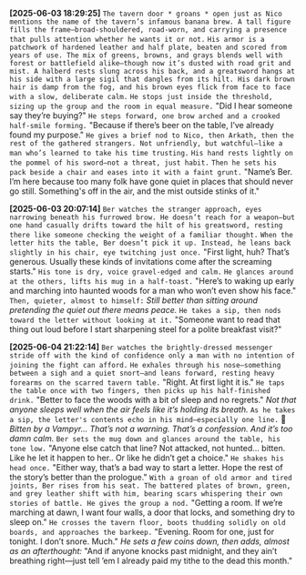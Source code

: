 **[2025-06-03 18:29:25]** `The tavern door * groans * open just as Nico mentions the name of the tavern’s infamous banana brew. A tall figure fills the frame—broad-shouldered, road-worn, and carrying a presence that pulls attention whether he wants it or not.`  `His armor is a patchwork of hardened leather and half plate, beaten and scored from years of use. The mix of greens, browns, and grays blends well with forest or battlefield alike—though now it’s dusted with road grit and mist. A halberd rests slung across his back, and a greatsword hangs at his side with a large sigil that dangles from its hilt. His dark brown hair is damp from the fog, and his brown eyes flick from face to face with a slow, deliberate calm.`  `He stops just inside the threshold, sizing up the group and the room in equal measure.`  "Did I hear someone say they’re buying?" `He steps forward, one brow arched and a crooked half-smile forming.` "Because if there’s beer on the table, I’ve already found my purpose."  `He gives a brief nod to Nico, then Arkath, then the rest of the gathered strangers. Not unfriendly, but watchful—like a man who’s learned to take his time trusting.`  `His hand rests lightly on the pommel of his sword—not a threat, just habit.` `Then he sets his pack beside a chair and eases into it with a faint grunt.`  "Name’s Ber. I’m here because too many folk have gone quiet in places that should never go still. Something's off in the air, and the mist outside stinks of it."

**[2025-06-03 20:07:14]** `Ber watches the stranger approach, eyes narrowing beneath his furrowed brow. He doesn’t reach for a weapon—but one hand casually drifts toward the hilt of his greatsword, resting there like someone checking the weight of a familiar thought.`  `When the letter hits the table, Ber doesn’t pick it up. Instead, he leans back slightly in his chair, eye twitching just once.`  "First light, huh? That’s generous. Usually these kinds of invitations come after the screaming starts."  `His tone is dry, voice gravel-edged and calm.` `He glances around at the others, lifts his mug in a half-toast.`  "Here’s to waking up early and marching into haunted woods for a man who won’t even show his face."  `Then, quieter, almost to himself:` *Still better than sitting around pretending the quiet out there means peace.*  `He takes a sip, then nods toward the letter without looking at it.`  "Someone want to read that thing out loud before I start sharpening steel for a polite breakfast visit?"

**[2025-06-04 21:22:14]** `Ber watches the brightly-dressed messenger stride off with the kind of confidence only a man with no intention of joining the fight can afford.` `He exhales through his nose—something between a sigh and a quiet snort—and leans forward, resting heavy forearms on the scarred tavern table.`  "Right. At first light it is." `He taps the table once with two fingers, then picks up his half-finished drink.` "Better to face the woods with a bit of sleep and no regrets."  *Not that anyone sleeps well when the air feels like it’s holding its breath.*  `As he takes a sip, the letter's contents echo in his mind—especially one line.`  💭 *Bitten by a Vampyr…*  *That’s not a warning. That’s a confession. And it’s too damn calm.*  `Ber sets the mug down and glances around the table, his tone low.` "Anyone else catch that line? Not attacked, not hunted... bitten. Like he let it happen to her.. Or like he didn’t get a choice." `He shakes his head once.` "Either way, that’s a bad way to start a letter. Hope the rest of the story’s better than the prologue."  `With a groan of old armor and tired joints, Ber rises from his seat. The battered plates of brown, green, and grey leather shift with him, bearing scars whispering their own stories of battle. He gives the group a nod.` "Getting a room. If we’re marching at dawn, I want four walls, a door that locks, and something dry to sleep on."  `He crosses the tavern floor, boots thudding solidly on old boards, and approaches the barkeep.`  "Evening. Room for one, just for tonight. I don’t snore. Much." *He sets a few coins down, then adds, almost as an afterthought:* "And if anyone knocks past midnight, and they ain’t breathing right—just tell ’em I already paid my tithe to the dead this month."

